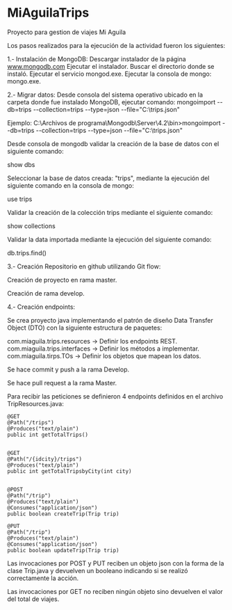 # MiAguilaTrips
Proyecto para gestion de viajes Mi Aguila

Los pasos realizados para la ejecución de la actividad fueron los siguientes:

1.- Instalación de MongoDB:
Descargar instalador de la página www.mongodb.com
Ejecutar el instalador. 
Buscar el directorio donde se instaló. 
Ejecutar el servicio mongod.exe.
Ejecutar la consola de mongo: mongo.exe. 


2.- Migrar datos:
Desde consola del sistema operativo ubicado en la carpeta donde fue instalado MongoDB, ejecutar comando:
mongoimport --db=trips --collection=trips --type=json --file="C:\trips.json"

Ejemplo:
C:\Archivos de programa\Mongodb\Server\4.2\bin>mongoimport --db=trips --collection=trips --type=json --file="C:\trips.json"

Desde consola de mongodb validar la creación de la base de datos con el siguiente comando:

show dbs

Seleccionar la base de datos creada: "trips", mediante la ejecución del siguiente comando en la consola de mongo:

use trips

Validar la creación de la colección trips mediante el siguiente comando:

show collections

Validar la data importada mediante la ejecución del siguiente comando:

db.trips.find()

3.- Creación Repositorio en github utilizando Git flow:     

Creación de proyecto en rama master. 

Creación de rama develop. 

4.- Creación endpoints:

Se crea proyecto java implementando el patrón de diseño Data Transfer Object (DTO) 
con la siguiente estructura de paquetes:

com.miaguila.trips.resources -> Definir los endpoints REST.
com.miaguila.trips.interfaces -> Definir los métodos a implementar.
com.miaguila.tirps.TOs -> Definir los objetos que mapean los datos. 

Se hace commit y push a la rama Develop.

Se hace pull request a la rama Master. 






Para recibir las peticiones se definieron 4 endpoints definidos en el archivo TripResources.java:

    @GET
    @Path("/trips")
    @Produces("text/plain")
    public int getTotalTrips()


    @GET
    @Path("/{idcity}/trips")
    @Produces("text/plain")
    public int getTotalTripsbyCity(int city)


    @POST
    @Path("/trip")
    @Produces("text/plain")
    @Consumes("application/json")
    public boolean createTrip(Trip trip)

    @PUT
    @Path("/trip")
    @Produces("text/plain")
    @Consumes("application/json")
    public boolean updateTrip(Trip trip)



Las invocaciones por POST y PUT reciben un objeto json con la forma de la clase Trip.java y devuelven un booleano 
indicando si se realizó correctamente la acción. 

Las invocaciones por GET no reciben ningún objeto sino devuelven el valor del total de viajes. 



